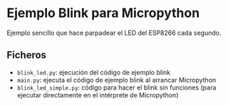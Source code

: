 # Ejemplo Blink para Micropython

Ejemplo sencillo que hace parpadear el LED del ESP8266 cada segundo.

## Ficheros

* `blink_led.py`: ejecución del código de ejemplo blink
* `main.py`: ejecuta el código de ejemplo blink al arrancar Micropython
* `blink_led_simple.py`: código para hacer el blink sin funciones (para ejecutar directamente en el intérprete de Micropython)

